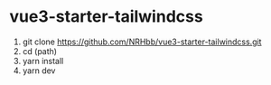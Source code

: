# vue3-starter-tailwindcss

1. git clone https://github.com/NRHbb/vue3-starter-tailwindcss.git
2. cd (path)
3. yarn install
4. yarn dev
